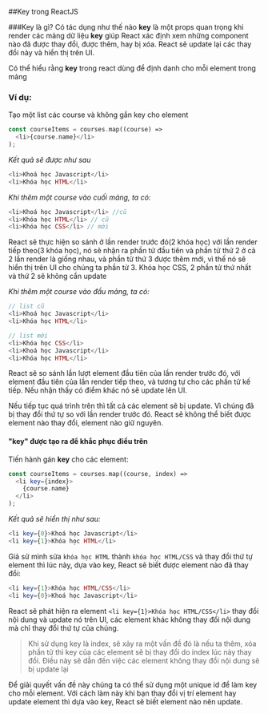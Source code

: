 ##Key trong ReactJS

###Key là gì? Có tác dụng như thế nào
**key** là một props quan trọng khi render các mảng dữ liệu
**key** giúp React xác định xem những component nào đã được thay đổi, được thêm, hay bị xóa. React sẽ update lại các thay đổi này và hiển thị trên UI.

Có thể hiểu rằng **key** trong react dùng để định danh cho mỗi element trong mảng

### Ví dụ:

Tạo một list các course và không gắn key cho element

```php
const courseItems = courses.map((course) =>
  <li>{course.name}</li>
);
```

_Kết quả sẽ được như sau_

```php
<li>Khoá học Javascript</li>
<li>Khóa học HTML</li>
```

_Khi thêm một course vào cuối mảng, ta có:_

```php
<li>Khoá học Javascript</li> //cũ
<li>Khóa học HTML</li> // cũ
<li>Khóa học CSS</li> // mới
```

React sẽ thực hiện so sánh ở lần render trước đó(2 khóa học) với lần render tiếp theo(3 khóa học), nó sẽ nhận ra phần tử đầu tiên và phần tử thứ 2 ở cả 2 lần render là giống nhau, và phần tử thứ 3 được thêm mới, vì thế nó sẽ hiển thị trên UI cho chúng ta phần tử 3. Khóa học CSS, 2 phần tử thứ nhất và thứ 2 sẽ không cần update

_Khi thêm một course vào đầu mảng, ta có:_

```php
// list cũ
<li>Khoá học Javascript</li>
<li>Khóa học HTML</li>

// list mới
<li>Khóa học CSS</li>
<li>Khoá học Javascript</li>
<li>Khóa học HTML</li>
```

React sẽ so sánh lần lượt element đầu tiên của lần render trước đó, với element đầu tiên của lần render tiếp theo, và tương tự cho các phần tử kế tiếp. Nếu nhận thấy có điểm khác nó sẽ update lên UI.

Nếu tiếp tục quá trình trên thì tất cả các element sẽ bị update. Vì chúng đã bị thay đổi thứ tự so với lần render trước đó. React sẽ không thể biết được element nào thay đổi, element nào giữ nguyên.

#### "key" được tạo ra để khắc phục điều trên

Tiến hành gán **key** cho các element:

```php
const courseItems = courses.map((course, index) =>
  <li key={index}>
    {course.name}
  </li>
);
```

_Kết quả sẽ hiển thị như sau:_

```php
<li key={0}>Khoá học Javascript</li>
<li key={1}>Khóa học HTML</li>
```

Giả sử mình sửa `khóa học HTML` thành `khóa học HTML/CSS` và thay đổi thứ tự element thì lúc này, dựa vào key, React sẽ biết được element nào đã thay đổi:

```php
<li key={1}>Khóa học HTML/CSS</li>
<li key={0}>Khoá học Javascript</li>
```

React sẽ phát hiện ra element `<li key={1}>Khóa học HTML/CSS</li>` thay đổi nội dung và update nó trên UI, các element khác không thay đổi nội dung mà chỉ thay đổi thứ tự của chúng.

> Khi sử dụng key là index, sẽ xảy ra một vấn đề đó là nếu ta thêm, xóa phần tử thì key của các element sẽ bị thay đổi do index lúc này thay đổi. Điều này sẽ dẫn đến việc các element không thay đổi nội dung sẽ bị update lại

Để giải quyết vấn đề này chúng ta có thể sử dụng một unique id để làm key cho mỗi element. Với cách làm này khi bạn thay đổi vị trí element hay update element thì dựa vào key, React sẽ biết element nào nên update.